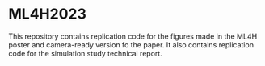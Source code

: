 # ML4H2023

This repository contains replication code for the figures made in the ML4H poster and camera-ready version fo the paper. It also contains replication code for the simulation study technical report. 
